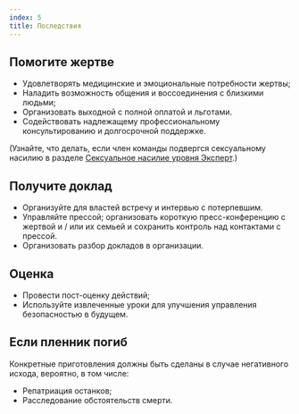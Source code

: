 ```yaml
---
index: 5
title: Последствия
---
```

## Помогите жертве

*   Удовлетворять медицинские и эмоциональные потребности жертвы;
*   Наладить возможность общения и воссоединения с близкими людьми;
*   Организовать выходной с полной оплатой и льготами.
*   Содействовать надлежащему профессиональному консультированию и долгосрочной поддержке.

(Узнайте, что делать, если член команды подвергся сексуальному насилию в разделе [Сексуальное насилие уровня Эксперт](umbrella://incident-response/sexual-assault/expert).)

## Получите доклад

*   Организуйте для властей встречу и интервью с потерпевшим.
*   Управляйте прессой; организовать короткую пресс-конференцию с жертвой и / или их семьей и сохранить контроль над контактами с прессой.
*   Организовать разбор докладов в организации.

## Оценка

*   Провести пост-оценку действий;
*   Используйте извлеченные уроки для улучшения управления безопасностью в будущем.

## Если пленник погиб

Конкретные приготовления должны быть сделаны в случае негативного исхода, вероятно, в том числе:

*   Репатриация останков;
*   Расследование обстоятельств смерти.